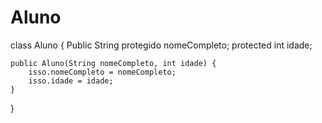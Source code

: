 # Aluno
class Aluno {
    Public String protegido nomeCompleto;
    protected int idade;

    public Aluno(String nomeCompleto, int idade) {
        isso.nomeCompleto = nomeCompleto;
        isso.idade = idade;
    }
}
